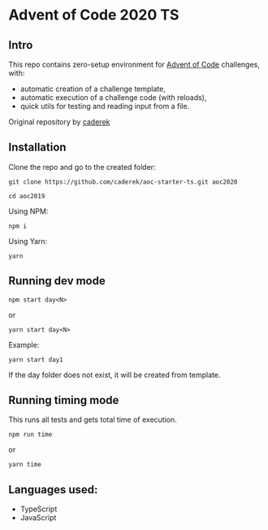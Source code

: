 
# Advent of Code 2020 TS

## Intro

This repo contains zero-setup environment for [Advent of Code](https://adventofcode.com/2020) challenges, with:
- automatic creation of a challenge template,
- automatic execution of a challenge code (with reloads),
- quick utils for testing and reading input from a file.

Original repository by [caderek](https://github.com/caderek/aoc-starter-ts) 

 
## Installation

Clone the repo and go to the created folder:
```
git clone https://github.com/caderek/aoc-starter-ts.git aoc2020
```
```
cd aoc2019
```
Using NPM:
```
npm i
```
Using Yarn:
```
yarn
```


## Running dev mode

```
npm start day<N>
```
or
```
yarn start day<N>
```
Example:
```
yarn start day1
```
If the day folder does not exist, it will be created from template.

## Running timing mode

This runs all tests and gets total time of execution. 

```
npm run time
```
or
```
yarn time
```

## Languages used:

- TypeScript
- JavaScript